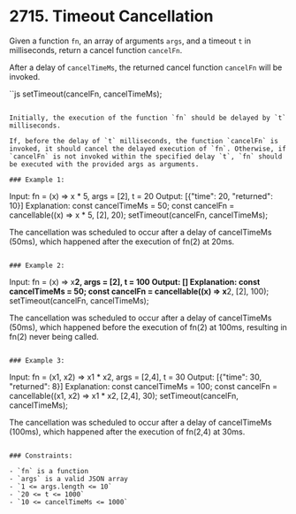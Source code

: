 # 2715. Timeout Cancellation

Given a function `fn`, an array of arguments `args`, and a timeout `t` in milliseconds, return a cancel function `cancelFn`.

After a delay of `cancelTimeMs`, the returned cancel function `cancelFn` will be invoked.

``js
setTimeout(cancelFn, cancelTimeMs);
```

Initially, the execution of the function `fn` should be delayed by `t` milliseconds.

If, before the delay of `t` milliseconds, the function `cancelFn` is invoked, it should cancel the delayed execution of `fn`. Otherwise, if `cancelFn` is not invoked within the specified delay `t`, `fn` should be executed with the provided args as arguments.

### Example 1:

```
Input: fn = (x) => x * 5, args = [2], t = 20
Output: [{"time": 20, "returned": 10}]
Explanation:
const cancelTimeMs = 50;
const cancelFn = cancellable((x) => x * 5, [2], 20);
setTimeout(cancelFn, cancelTimeMs);

The cancellation was scheduled to occur after a delay of cancelTimeMs (50ms), which happened after the execution of fn(2) at 20ms.
```

### Example 2:

```
Input: fn = (x) => x**2, args = [2], t = 100
Output: []
Explanation:
const cancelTimeMs = 50;
const cancelFn = cancellable((x) => x**2, [2], 100);
setTimeout(cancelFn, cancelTimeMs);

The cancellation was scheduled to occur after a delay of cancelTimeMs (50ms), which happened before the execution of fn(2) at 100ms, resulting in fn(2) never being called.
```

### Example 3:

```
Input: fn = (x1, x2) => x1 * x2, args = [2,4], t = 30
Output: [{"time": 30, "returned": 8}]
Explanation:
const cancelTimeMs = 100;
const cancelFn = cancellable((x1, x2) => x1 * x2, [2,4], 30);
setTimeout(cancelFn, cancelTimeMs);

The cancellation was scheduled to occur after a delay of cancelTimeMs (100ms), which happened after the execution of fn(2,4) at 30ms.
```

### Constraints:

- `fn` is a function
- `args` is a valid JSON array
- `1 <= args.length <= 10`
- `20 <= t <= 1000`
- `10 <= cancelTimeMs <= 1000`
